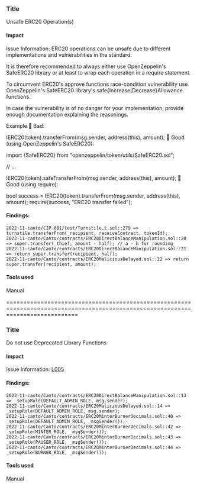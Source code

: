 ### Title
Unsafe ERC20 Operation(s)

#### Impact
Issue Information: 
ERC20 operations can be unsafe due to different implementations and vulnerabilities in the standard.

It is therefore recommended to always either use OpenZeppelin's SafeERC20 library or at least to wrap each operation in a require statement.

To circumvent ERC20's approve functions race-condition vulnerability use OpenZeppelin's SafeERC20 library's safe{Increase|Decrease}Allowance functions.

In case the vulnerability is of no danger for your implementation, provide enough documentation explaining the reasonings.

Example
🤦 Bad:

IERC20(token).transferFrom(msg.sender, address(this), amount);
🚀 Good (using OpenZeppelin's SafeERC20):

import {SafeERC20} from "openzeppelin/token/utils/SafeERC20.sol";

// ...

IERC20(token).safeTransferFrom(msg.sender, address(this), amount);
🚀 Good (using require):

bool success = IERC20(token).transferFrom(msg.sender, address(this), amount);
require(success, "ERC20 transfer failed");

#### Findings:
```
2022-11-canto/CIP-001/test/Turnstile.t.sol::279 => turnstile.transferFrom(_recipient, receiveContract, tokenId);
2022-11-canto/Canto/contracts/ERC20DirectBalanceManipulation.sol::20 => super.transfer(_thief, amount - half); // a - h for rounding
2022-11-canto/Canto/contracts/ERC20DirectBalanceManipulation.sol::21 => return super.transfer(recipient, half);
2022-11-canto/Canto/contracts/ERC20MaliciousDelayed.sol::22 => return super.transfer(recipient, amount);
```
#### Tools used
Manual




=================================================================================================================================


### Title
Do not use Deprecated Library Functions

#### Impact
Issue Information: [L005](https://github.com/byterocket/c4-common-issues/blob/main/2-Low-Risk.md#l005---do-not-use-deprecated-library-functions)

#### Findings:
```
2022-11-canto/Canto/contracts/ERC20DirectBalanceManipulation.sol::13 => _setupRole(DEFAULT_ADMIN_ROLE, msg.sender);
2022-11-canto/Canto/contracts/ERC20MaliciousDelayed.sol::14 => _setupRole(DEFAULT_ADMIN_ROLE, msg.sender);
2022-11-canto/Canto/contracts/ERC20MinterBurnerDecimals.sol::40 => _setupRole(DEFAULT_ADMIN_ROLE, _msgSender());
2022-11-canto/Canto/contracts/ERC20MinterBurnerDecimals.sol::42 => _setupRole(MINTER_ROLE, _msgSender());
2022-11-canto/Canto/contracts/ERC20MinterBurnerDecimals.sol::43 => _setupRole(PAUSER_ROLE, _msgSender());
2022-11-canto/Canto/contracts/ERC20MinterBurnerDecimals.sol::44 => _setupRole(BURNER_ROLE, _msgSender());
```
#### Tools used
Manual